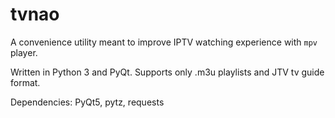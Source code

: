 # tvnao

A convenience utility meant to improve IPTV watching experience with `mpv` player.

Written in Python 3 and PyQt. Supports only .m3u playlists and JTV tv guide format.

Dependencies: PyQt5, pytz, requests
